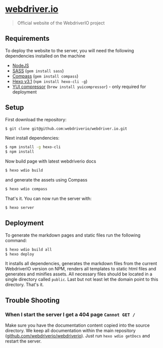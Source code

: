 [webdriver.io](http://webdriver.io)
===================================

> Official website of the WebdriverIO project

## Requirements

To deploy the website to the server, you will need the following dependencies installed on the machine

- [NodeJS](http://nodejs.org/download/)
- [SASS](http://sass-lang.com/install) (`gem install sass`)
- [Compass](http://compass-style.org/install/) (`gem install compass`)
- [Hexo v3.1](http://hexo.io/) (`npm install hexo-cli -g`)
- [YUI compressor](http://www.andrew-kirkpatrick.com/2013/06/yahoo-yui-compressor-on-mac-os-x-terminal/) (`brew install yuicompressor`) - only required for deployment

## Setup

First download the repository:

```sh
$ git clone git@github.com:webdriverio/webdriver.io.git
```

Next install dependencies:

```sh
$ npm install -g hexo-cli
$ npm install
```

Now build page with latest webdriverio docs

```sh
$ hexo wdio build
```

and generate the assets using Compass

```sh
$ hexo wdio compass
```

That's it. You can now run the server with:

```sh
$ hexo server
```

## Deployment

To generate the markdown pages and static files run the following command:

```sh
$ hexo wdio build all
$ hexo deploy
```

It installs all dependencies, generates the markdown files from the current WebdriverIO version on NPM, renders all templates to static html files and generates and minifies assets. All necessary files should be located in a single directory called `public`. Last but not least let the domain point to this directory. That's it.

## Trouble Shooting

### When I start the server I get a 404 page `Cannot GET /`
Make sure you have the documentation content copied into the source directory. We keep all documentation within the main repository ([github.com/webdriverio/webdriverio](https://github.com/webdriverio/webdriverio/docs)). Just run `hexo wdio getDocs` and restart the server.
